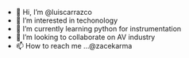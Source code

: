 - 👋 Hi, I’m @luiscarrazco
- 👀 I’m interested in techonology
- 🌱 I’m currently learning python for instrumentation
- 💞️ I’m looking to collaborate on AV industry
- 📫 How to reach me ...@zacekarma

<!---
luiscarrazco/luiscarrazco is a ✨ special ✨ repository because its `README.md` (this file) appears on your GitHub profile.
You can click the Preview link to take a look at your changes.
--->
